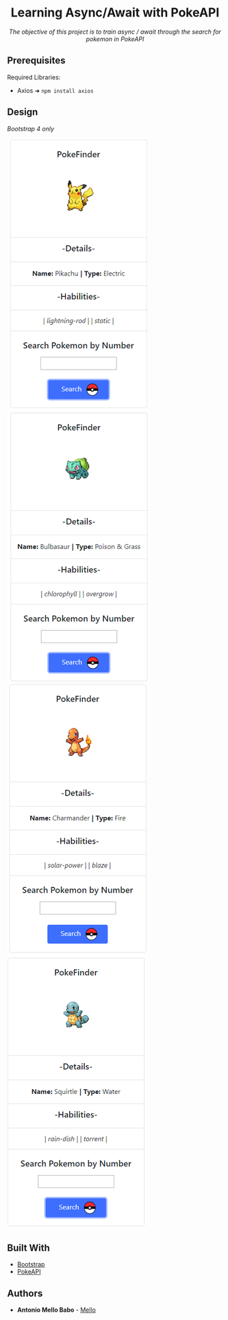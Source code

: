 <h1 align="center">Learning Async/Await with PokeAPI</h1>
<p align="center"><i>The objective of this project is to train async / await through the search for pokemon in PokeAPI</i></p>

## Prerequisites

Required Libraries:
* Axios ➜  ```npm install axios```

## Design
<i>Bootstrap 4 only</i>

![](images/pokePhoto.png)![](images/pokePhoto2.png)![](images/pokePhoto3.png)![](images/pokePhoto4.png)


## Built With

* [Bootstrap](https://getbootstrap.com/) 
* [PokeAPI](https://pokeapi.co/)

## Authors

* **Antonio Mello Babo**  - [Mello](https://github.com/MelloTonio)


